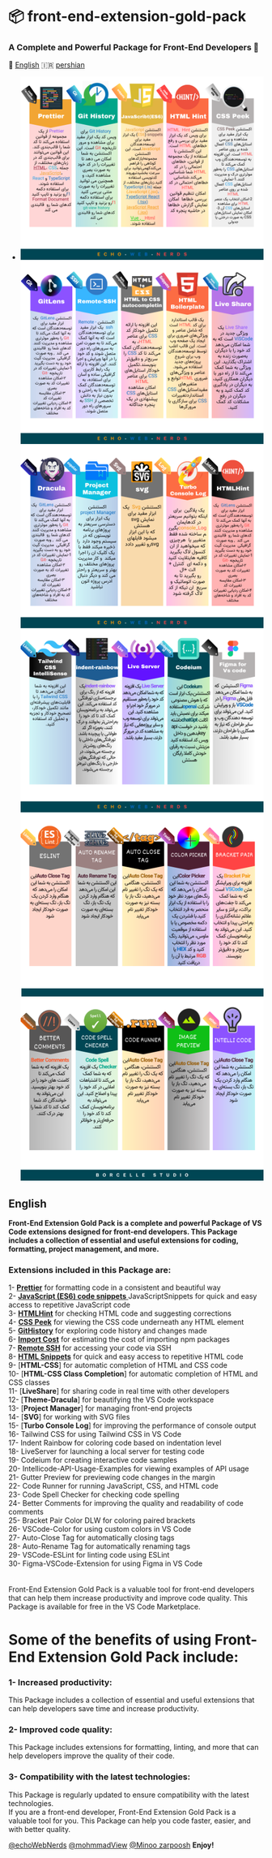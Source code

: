 # 📦 front-end-extension-gold-pack  
### A Complete and Powerful Package for Front-End Developers 🥇
🏴󠁧󠁢󠁥󠁮󠁧󠁿 <a href="#English">English</a> 🇮🇷 <a href="">pershian</a> 

* ![alt](./image/2.png)
![alt](./image/3.png)
![alt](./image/4.png)
![alt](./image/5.png)
![alt](./image/6.png)
![alt](./image/7.png)

## English
**<p> Front-End Extension Gold Pack is a complete and powerful Package of VS Code extensions designed for front-end developers. This Package includes a collection of essential and useful extensions for coding, formatting, project management, and more. </p>**
### Extensions included in this Package are:

1- [**Prettier**](https://marketplace.visualstudio.com/items?itemName=esbenp.prettier-vscode)  for formatting code in a consistent and beautiful way <br>
2- [**JavaScript (ES6) code snippets** ](https://marketplace.visualstudio.com/items?itemName=xabikos.JavaScriptSnippets)JavaScriptSnippets for quick and easy access to repetitive JavaScript code <br>
3- [**HTMLHint**](https://marketplace.visualstudio.com/items?itemName=HTMLHint.vscode-htmlhint) for checking HTML code and suggesting corrections <br>
4- [**CSS Peek**](https://marketplace.visualstudio.com/items?itemName=pranaygp.vscode-css-peek) for viewing the CSS code underneath any HTML element <br>
5- [**GitHistory**](https://marketplace.visualstudio.com/items?itemName=donjayamanne.githistory) for exploring code history and changes made <br>
6- [**Import Cost**](https://marketplace.visualstudio.com/items?itemName=wix.vscode-import-cost) for estimating the cost of importing npm packages <br>
7- [**Remote SSH**](https://marketplace.visualstudio.com/items?itemName=ms-vscode-remote.remote-ssh) for accessing your code via SSH <br>
8- [**HTML Snippets**](https://marketplace.visualstudio.com/items?itemName=abusaidm.html-snippets) for quick and easy access to repetitive HTML code <br>
9- [**HTML-CSS**] for automatic completion of HTML and CSS code <br>
10- [**HTML-CSS Class Completion**] for automatic completion of HTML and CSS classes <br>
11- [**LiveShare**] for sharing code in real time with other developers <br>
12- [**Theme-Dracula**] for beautifying the VS Code workspace <br>
13- [**Project Manager**] for managing front-end projects <br>
14- [**SVG**] for working with SVG files <br>
15- [**Turbo Console Log**] for improving the performance of console output <br>
16- Tailwind CSS for using Tailwind CSS in VS Code <br>
17- Indent Rainbow for coloring code based on indentation level <br>
18- LiveServer for launching a local server for testing code <br>
19- Codeium for creating interactive code samples <br>
20- Intellicode-API-Usage-Examples for viewing examples of API usage <br>
21- Gutter Preview for previewing code changes in the margin <br>
22- Code Runner for running JavaScript, CSS, and HTML code <br>
23- Code Spell Checker for checking code spelling <br>
24- Better Comments for improving the quality and readability of code comments <br>
25- Bracket Pair Color DLW for coloring paired brackets <br>
26- VSCode-Color for using custom colors in VS Code <br>
27- Auto-Close Tag for automatically closing tags <br>
28- Auto-Rename Tag for automatically renaming tags <br>
29- VSCode-ESLint for linting code using ESLint <br>
30- Figma-VSCode-Extension for using Figma in VS Code <br>
<br><br>
Front-End Extension Gold Pack is a valuable tool for front-end developers that can help them increase productivity and improve code quality. This Package is available for free in the VS Code Marketplace.

<h1>Some of the benefits of using Front-End Extension Gold Pack include:</h1>

<h3>1- Increased productivity:</h3> This Package includes a collection of essential and useful extensions that can help developers save time and increase productivity.<br>
<h3>2- Improved code quality: </h3>This Package includes extensions for formatting, linting, and more that can help developers improve the quality of their code.<br>
<h3>3- Compatibility with the latest technologies: </h3>This Package is regularly updated to ensure compatibility with the latest technologies.<br>
If you are a front-end developer, Front-End Extension Gold Pack is a valuable tool for you. This Package can help you code faster, easier, and with better quality.



[@echoWebNerds](https://github.com/echoWebNerds)
[@mohmmadView](https://github.com/mohmmadView/)
[@Minoo zarpoosh](https://github.com/Zarpoosh)
**Enjoy!**

